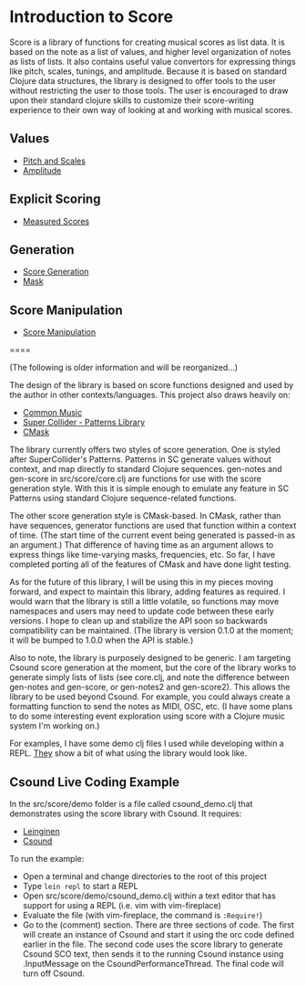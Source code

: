 # Introduction to Score

Score is a library of functions for creating musical scores as list data. It is based on the note as a list of values, and higher level organization of notes as lists of lists. It also contains useful value convertors for expressing things like pitch, scales, tunings, and amplitude.  Because it is based on standard Clojure data structures, the library is designed to offer tools to the user without restricting the user to those tools.  The user is encouraged to draw upon their standard clojure skills to customize their score-writing experience to their own way of looking at and working with musical scores.

## Values
* [Pitch and Scales](pitch.md)
* [Amplitude](amplitude.md)

## Explicit Scoring
* [Measured Scores](measured_score.md)

## Generation
* [Score Generation](score_gen.md)
* [Mask](mask.md)

## Score Manipulation
* [Score Manipulation](manipulation.md)


====

(The following is older information and will be reorganized...)

The design of the library is based on score functions designed and used by the 
author in other contexts/languages. This project also draws heavily on:

* [Common Music](http://commonmusic.sourceforge.net/) 
* [Super Collider - Patterns Library](http://doc.sccode.org/Tutorials/Getting-Started/16-Sequencing-with-Patterns.html) 
* [CMask](http://www2.ak.tu-berlin.de/~abartetzki/CMaskMan/CMask-Manual.htm) 

The library currently offers two styles of score generation. One is styled
after SuperCollider's Patterns. Patterns in SC generate values without context,
and map directly to standard Clojure sequences. gen-notes and gen-score in
src/score/core.clj are functions for use with the score generation style. With
this it is simple enough to emulate any feature in SC Patterns using standard
Clojure sequence-related functions.

The other score generation style is CMask-based. In CMask, rather than have
sequences, generator functions are used that function within a context of time.
(The start time of the current event being generated is passed-in as an
argument.) That difference of having time as an argument allows to express
things like time-varying masks, frequencies, etc. So far, I have completed
porting all of the features of CMask and have done light testing.

As for the future of this library, I will be using this in my pieces moving
forward, and expect to maintain this library, adding features as required. I
would warn that the library is still a little volatile, so functions may move
namespaces and users may need to update code between these early versions. I
hope to clean up and stabilize the API soon so backwards compatibility can be
maintained. (The library is version 0.1.0 at the moment; it will be bumped to
1.0.0 when the API is stable.)

Also to note, the library is purposely designed to be generic. I am targeting
Csound score generation at the moment, but the core of the library works to
generate simply lists of lists (see core.clj, and note the difference between
gen-notes and gen-score, or gen-notes2 and gen-score2). This allows the library
to be used beyond Csound. For example, you could always create a formatting
function to send the notes as MIDI, OSC, etc. (I have some plans to do some
interesting event exploration using score with a Clojure music system I'm
working on.)

For examples, I have some demo clj files I used while developing within a REPL.
[They](https://github.com/kunstmusik/score/tree/master/src/score/demo) show a
bit of what using the library would look like.

## Csound Live Coding Example 

In the src/score/demo folder is a file called csound_demo.clj that demonstrates
using the score library with Csound.  It requires:

* [Leinginen](http://leiningen.org)
* [Csound](http://csound.github.io)

To run the example:

* Open a terminal and change directories to the root of this project
* Type ```lein repl``` to start a REPL
* Open src/score/demo/csound_demo.clj within a text editor that has support
for using a REPL (i.e. vim with vim-fireplace)
* Evaluate the file (with vim-fireplace, the command is ```:Require!```)
* Go to the (comment) section. There are three sections of code.  The first
will create an instance of Csound and start it using the orc code defined
earlier in the file.  The second code uses the score library to generate
Csound SCO text, then sends it to the running Csound instance using 
.InputMessage on the CsoundPerformanceThread.  The final code will turn off
Csound.

